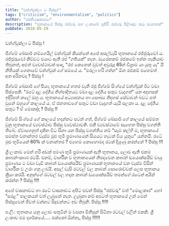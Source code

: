 ```yaml
---
title: "වන්ග්චුක්ලා ට පිස්සු!"
tags: ["criticism", "environmentalism", "politics"]
author: "රස්තියාදුකාරයා"
description: "භූතානයේ පිස්සු රජවරු සහ ලංකාවේ සුපිරි රජවරු පිළිබඳව කටු සටහනක්"
pubDate: 2018-05-29
---
```


වන්ග්චුක්ලා ට පිස්සු !


ජිග්මේ ඛේසාර් නම්ගෙයිල් වන්ග්චුක් කියන්නේ අපේ අසල්වැසි භූතානයේ රජ්ජුරුවෝ ය. රජ්ජුරුවෝ කිව්වට එයාට ඇති රජ "ගතියක්" නැත. මැරෙනකම් රජකමේ ඉන්න හැකියාව තිබුනත්, අළුත් ව්‍යවස්ථාවක් සාදා, "රජ කෙනෙක් වුවත් අවුරුදු 65න් විශ්‍රාම යා යුතු යැ" යි නීතියක් ගෙනාවේ වන්ග්චුක් ගේ සමයේ ය. "මරලා හරි ගන්න" ඕන රජකම් එහෙමත් අත අරිනවද ? පිස්සු !

ජිග්මේ ඛේසාර් ගේ පියා, භූතානයේ හතර වැනි රජු ජිග්මේ සිංග්යේ වන්ග්චුක් ඊට වඩා පිස්සෙකි. "රටේ දළ දේශීය නිශ්පාදිතයට වඩා දළ දේශීය සතුට වැදගත්" යන අදහසක් ඉදිරිපත් කලේ ඔහු ය. භූතානයේ අධ්‍යාපනය හා සෞඛ්‍ය නිදහස් සේවාවන් බවට පත් වුනේ ඔහුගේ කාලයේ ය. ඒ ජනතාවගේ සතුට වඩා වැදගත් යැයි සලකා ය. දළ දේශීය සතුට ? ඒ මොකද්ද ? පිස්සු !!

ජිග්මේ සිංග්යේ ගේ කාලයේ හදන්නට පටන් ගත්, ජිග්මේ ඛේසාර් ගේ කාලයේ සම්මත වුනු භූතානයේ ව්‍යවස්ථාව පිස්සු ව්‍යවස්ථාවකි. එකී ව්‍යවස්ථාවේ සෑහෙන පිස්සු වගන්ති තිබේ. ඒවාගෙනුත් දකින විට සිනා යන පිස්සු වගන්තිය නම් "සෑම කල්හි ම, භූතානයේ සමස්ත වනාන්තර වැස්ම මුළු භූමි ප්‍රමාණයෙන් සියයට හැටක් විය යුතුය" යන්නයි. රටේ මුළු භූමියෙන් 60% ක් වනාන්තර ? එහෙම කොහොමද රටක් දියුණු කරන්නේ ? පිස්සු !!!

ශ්‍රී ලංකාව මෙන් හරි අඩක් පමණ භූමි ප්‍රමාණයක් ඇති භූතානය, ලොව ඇති එකම කාබන්-ඍණ රටයි. එනම්, වාර්ශික ව භූතානයෙන් නිප⁣දවෙන කාබන් ඩයොක්සයිඩ් වායු ප්‍රමාණය ට වඩා වැඩි කාබන් ඩයොක්සයිඩ් ප්‍රමාණයක් භූතානයේ වන වැස්ම විසින් වාර්ශික ව උරා ගනු ලබයි. අසල් වැසි රටවල් වල කාබන් සොරොව්වක් ලෙස භූතානය ක්‍රියා කරයි. අනුන්ගේ රටවල් වල හදන කාබන් ඩයොක්සයිඩ් තමන්ගේ රටෙන් අයින් කරන්න ? පිස්සු !!!!

අපේ වාසනාවට හා රටේ වාසනාවට අපිට එවන් පිස්සු "රජවරු" වත් "මොළකාර" හෝ "සරළ" පාලකයන් වත් ලැබුනේ නැත. ලැබුනා නම් අපටත් භූතානයේ උන් මෙන් පිස්සුවෙන් ජීවත් වන්නට සිදුවන්නට ඉඩ තිබුනි. පිස්සු !!!!!

ප.ලි.:
භූතානය යනු ලොව සතුටින් ම වසනා මිනිසුන් සිටිනා රටවල් වලින් එකකි. ශ්‍රී ලංකාව එම දර්ශකයේ..... එක්කෝ ඕන්නෑ, පිස්සු !!!!!!

